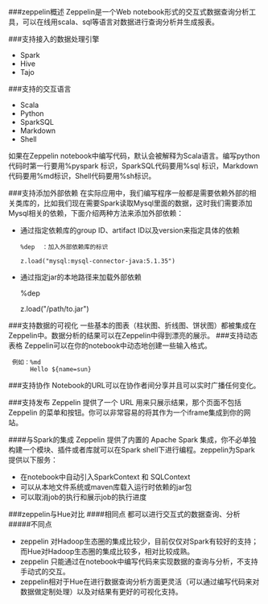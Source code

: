 ###zeppelin概述
 Zeppelin是一个Web notebook形式的交互式数据查询分析工具，可以在线用scala、sql等语言对数据进行查询分析并生成报表。

###支持接入的数据处理引擎
* Spark
* Hive
* Tajo

###支持的交互语言
* Scala
* Python
* SparkSQL
* Markdown 
* Shell

 如果在Zeppelin notebook中编写代码，默认会被解释为Scala语言。编写python代码时第一行要用%pyspark 标识，SparkSQL代码要用%sql 标识，Markdown代码要用%md标识，Shell代码要用%sh标识。

###支持添加外部依赖
在实际应用中，我们编写程序一般都是需要依赖外部的相关类库的，比如我们现在需要Spark读取Mysql里面的数据，这时我们需要添加Mysql相关的依赖，下面介绍两种方法来添加外部依赖：

* 通过指定依赖库的group ID、artifact ID以及version来指定具体的依赖

      %dep  ：加入外部依赖库的标识

      z.load("mysql:mysql-connector-java:5.1.35")  

* 通过指定jar的本地路径来加载外部依赖
    
     %dep

     z.load("/path/to.jar")

###支持数据的可视化
一些基本的图表（柱状图、折线图、饼状图）都被集成在Zeppelin中。数据分析的结果可以在Zeppelin中得到漂亮的展示。
###支持动态表格
Zeppelin可以在你的notebook中动态地创建一些输入格式。
      
     例如：%md
          Hello ${name=sun}

###支持协作
Notebook的URL可以在协作者间分享并且可以实时广播任何变化。

###支持发布
Zeppelin 提供了一个 URL 用来只展示结果，那个页面不包括 Zeppelin 的菜单和按钮。你可以非常容易的将其作为一个iframe集成到你的网站。 

 
####与Spark的集成 
Zeppelin 提供了内置的 Apache Spark 集成，你不必单独构建一个模块、插件或者库就可以在Spark shell下进行编程。zeppelin为Spark提供以下服务：

* 在notebook中自动引入SparkContext 和 SQLContext
* 可以从本地文件系统或maven库载入运行时依赖的jar包
* 可以取消job的执行和展示job的执行进度


###zeppelin与Hue对比
####相同点
 都可以进行交互式的数据查询、分析
#####不同点

* zeppelin 对Hadoop生态圈的集成比较少，目前仅仅对Spark有较好的支持；而Hue对Hadoop生态圈的集成比较多，相对比较成熟。
* zeppelin 只能通过在notebook中编写代码来实现数据的查询与分析，不支持手动式的交互。
* zeppelin相对于Hue在进行数据查询分析方面更灵活（可以通过编写代码来对数据做定制处理）以及对结果有更好的可视化支持。

